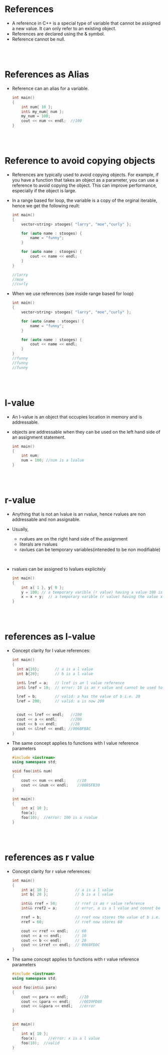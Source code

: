# References

- A reference in C++ is a special type of variable that cannot be assigned a new value. It can only refer to an existing object.
- References are declared using the & symbol.
- Reference cannot be null.

<br>
<br>

# References as Alias

- Reference can an alias for a variable.
  ```cpp
  int main()
  {
      int num{ 10 };
      int& my_num{ num };
      my_num = 100;
      cout << num << endl;  //100
  }
  ```

<br>
<br>

# Reference to avoid copying objects

- References are typically used to avoid copying objects. For example, if you have a function that takes an object as a parameter, you can use a reference to avoid copying the object. This can improve performance, especially if the object is large.
- In a range based for loop, the variable is a copy of the orginal iterable, hence we get the following reult:

  ```cpp
  int main()
  {
      vector<string> stooges{ "larry", "moe","curly" };

      for (auto name : stooges) {
          name = "funny";
      }

      for (auto name : stooges) {
          cout << name << endl;
      }
  }

  //larry
  //moe
  //curly
  ```

- When we use references (see inside range based for loop)

  ```cpp
  int main()
  {
      vector<string> stooges{ "larry", "moe","curly" };

      for (auto &name : stooges) {
          name = "funny";
      }

      for (auto name : stooges) {
          cout << name << endl;
      }
  }
  //funny
  //funny
  //funny
  ```

<br>
<br>

# l-value

- An l-value is an object that occupies location in memory and is addressable.
- objects are addressable when they can be used on the left hand side of an assignment statement.

  ```cpp
  int main()
  {
      int num;
      num = 100; //num is a lvalue
  }
  ```

<br>
<br>

# r-value

- Anything that is not an lvalue is an rvalue, hence rvalues are non addressable and non assignable.
- Usually,

  - rvalues are on the right hand side of the assignment
  - literals are rvalues
  - ravlues can be temporary variables(inteneded to be non modifiable)

<br>

- rvalues can be assigned to lvalues explicitely

  ```cpp
  int main()
  {
      int x{ 1 }, y{ 0 };
      y = 100; // a temporary varible (r value) having a value 100 is assigned to y
      x = x + y;  // a temporary varible (r value) having the value x+y is assigned to x
  }
  ```

<br>
<br>

# references as l-value

- Concept clarity for l value references:

  ```cpp
  int main()
  {
    int a{10};       // a is a l value
    int b{20};       // b is a l value

    int& lref = a;   // lref is an l value reference
    int& lref = 10;  // error: 10 is an r value and cannot be used to define l value reference

    lref = b;        // valid: a has the value of b i.e. 20
    lref = 200;      // valid: a is now 200


    cout << lref << endl;   //200
    cout << a << endl;      //200
    cout << b << endl;      //20
    cout << &lref << endl; //006BFBAC
  }
  ```

- The same concept applies to functions with l value reference parameters

  ```cpp
  #include <iostream>
  using namespace std;

  void foo(int& num)
  {
      cout << num << endl;     //10
      cout << &num << endl;    //00B5FB30
  }

  int main()
  {
      int x{ 10 };
      foo(x);
      foo(10);	//error: 100 is a rvalue
  }
  ```

<br>
<br>

# references as r value

- Concept clarity for r value references:

  ```cpp
  int main()
  {
      int a{ 10 };            // a is a l value
      int b{ 20 };            // b is a l value

      int&& rref = 50;        // rref is an r value reference
      int&& rref2 = a;        // error, a is a l value and connot be used to define r value reference!

      rref = b;               // rref now stores the value of b i.e. 20
      rref = 60;              // rref now stores 60

      cout << rref << endl;   // 60
      cout << a << endl;      // 10
      cout << b << endl;      // 20
      cout << &rref << endl;  // 0060FD0C
  }
  ```

- The same concept applies to functions with r value reference parameters

  ```cpp
  #include <iostream>
  using namespace std;

  void foo(int&& para)
  {
      cout << para << endl;     //10
      cout << &para << endl;    //0039FD88
      cout << &&para << endl;   //error
  }


  int main()
  {
      int x{ 10 };
      foo(x);     //error: x is a l value
      foo(10);	//valid
  }
  ```
